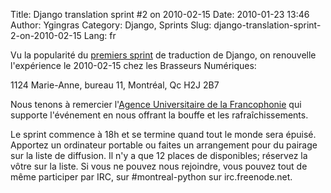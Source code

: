 Title: Django translation sprint #2 on 2010-02-15
Date: 2010-01-23 13:46
Author: Ygingras
Category: Django, Sprints
Slug: django-translation-sprint-2-on-2010-02-15
Lang: fr

Vu la popularité du [premiers sprint][] de traduction de Django, on
renouvelle l'expérience le 2010-02-15 chez les Brasseurs Numériques:

1124 Marie-Anne, bureau 11, Montréal, Qc H2J 2B7

Nous tenons à remercier l'[Agence Universitaire de la Francophonie][]
qui supporte l'événement en nous offrant la bouffe et les
rafraîchissements.

Le sprint commence à 18h et se termine quand tout le monde sera épuisé.
Apportez un ordinateur portable ou faites un arrangement pour du pairage
sur la liste de diffusion. Il n'y a que 12 places de disponibles;
réservez la vôtre sur la liste. Si vous ne pouvez nous rejoindre, vous
pouvez tout de même participer par IRC, sur \#montreal-python sur
irc.freenode.net.<!--:-->

  [premiers sprint]: http://montrealpython.org/fr/2010/01/15/django-translation-sprint-on-2010-01-18/
  [Agence Universitaire de la Francophonie]: http://www.auf.org/
